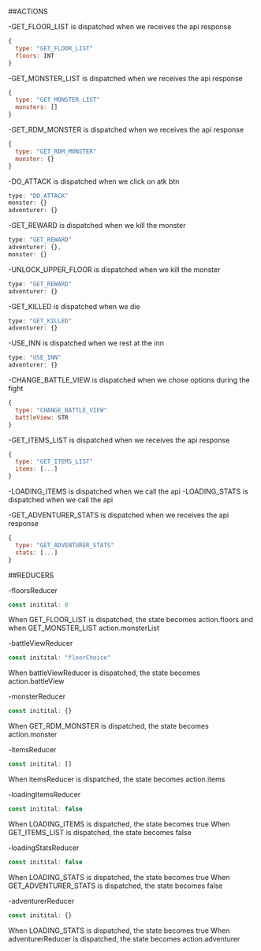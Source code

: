 ##ACTIONS


-GET_FLOOR_LIST is dispatched when we receives the api response
```javascript
{
  type: "GET_FLOOR_LIST"
  floors: INT
}
```

-GET_MONSTER_LIST is dispatched when we receives the api response
```javascript
{
  type: "GET_MONSTER_LIST"
  monsters: []
}
```

-GET_RDM_MONSTER is dispatched when we receives the api response
```javascript
{
  type: "GET_RDM_MONSTER"
  monster: {}
}
```

-DO_ATTACK is dispatched when we click on atk btn
```javascript
type: "DO_ATTACK"
monster: {}
adventurer: {}
```

-GET_REWARD is dispatched when we kill the monster
```javascript
type: "GET_REWARD"
adventurer: {},
monster: {}
```
-UNLOCK_UPPER_FLOOR is dispatched when we kill the monster
```javascript
type: "GET_REWARD"
adventurer: {}
```

-GET_KILLED is dispatched when we die
```javascript
type: "GET_KILLED"
adventurer: {}
```

-USE_INN is dispatched when we rest at the inn
```javascript
type: "USE_INN"
adventurer: {}
```

-CHANGE_BATTLE_VIEW is dispatched when we chose options during the fight
```javascript
{
  type: "CHANGE_BATTLE_VIEW"
  battleView: STR
}
```

-GET_ITEMS_LIST is dispatched when we receives the api response
```javascript
{
  type: "GET_ITEMS_LIST"
  items: [...]
}
```

-LOADING_ITEMS is dispatched when we call the api
-LOADING_STATS is dispatched when we call the api

-GET_ADVENTURER_STATS is dispatched when we receives the api response
```javascript
{
  type: "GET_ADVENTURER_STATS"
  stats: [...]
}
```


##REDUCERS

-floorsReducer
```javascript
const initital: 0
```
When GET_FLOOR_LIST is dispatched, the state becomes action.floors and when GET_MONSTER_LIST action.monsterList

-battleViewReducer
```javascript
const initital: "floorChoice"
```
When battleViewReducer is dispatched, the state becomes action.battleView

-monsterReducer
```javascript
const initital: {}
```
When GET_RDM_MONSTER is dispatched, the state becomes action.monster


-itemsReducer
```javascript
const initital: []
```
When itemsReducer is dispatched, the state becomes action.items

-loadingItemsReducer
```javascript
const initital: false
```
When LOADING_ITEMS is dispatched, the state becomes true
When GET_ITEMS_LIST is dispatched, the state becomes false

-loadingStatsReducer
```javascript
const initital: false
```
When LOADING_STATS is dispatched, the state becomes true
When GET_ADVENTURER_STATS is dispatched, the state becomes false

-adventurerReducer
```javascript
const initital: {}
```
When LOADING_STATS is dispatched, the state becomes true
When adventurerReducer is dispatched, the state becomes action.adventurer
